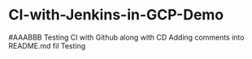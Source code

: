 # CI-with-Jenkins-in-GCP-Demo
#AAABBB
Testing CI with Github along with CD
Adding comments into README.md fil
Testing 
